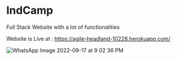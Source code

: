 # IndCamp
Full Stack Website with a lot of functionalities

Website is Live at : 
https://agile-headland-10228.herokuapp.com/

![WhatsApp Image 2022-09-17 at 9 02 36 PM](https://user-images.githubusercontent.com/52108287/190865199-745a6d80-c54c-4d95-9c0a-cefc799bdef6.jpeg)
